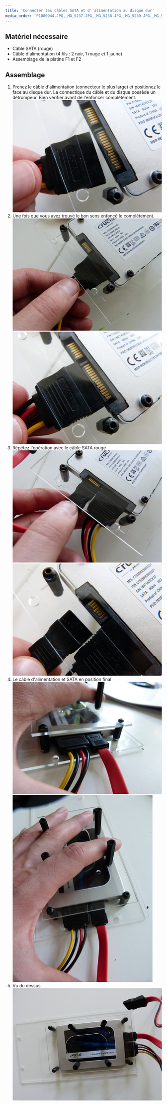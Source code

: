 ```yaml
---
title: 'Connecter les câbles SATA et d''alimentation au disque dur'
media_order: 'P1080944.JPG,_MG_5237.JPG,_MG_5238.JPG,_MG_5239.JPG,_MG_5240.JPG,_MG_5241.JPG,_MG_5242.JPG,_MG_5243.JPG,_MG_5244.JPG,P1080945.JPG,P1090030.jpg,P1090031.jpg,P1090032.jpg,P1090033.jpg,P1090034.jpg,P1090035.jpg,P1090036.jpg,P1090037.jpg,P1090038.jpg'
---
```


## Matériel nécessaire

* Câble SATA \(rouge\)
* Câble d'alimentation \(4 fils : 2 noir, 1 rouge et 1 jaune\)
* Assemblage de la platine F1 et F2

	

## Assemblage

1. Prenez le câble d'alimentation \(connecteur le plus large\) et positionez le face au disque dur. La connectique du câble et du disque possède un détrompeur. Bien vérifier avant de l'enfoncer complétement.
	![](P1090038.JPG)
2. Une fois que vous avez trouvé le bon sens enfoncé le complètement.
	![](P1090037.JPG)![](P1090036.JPG)
3. Répétez l'opération avec le câble SATA rouge
	![](P1090034.JPG)![](P1090035.JPG)
4. Le câble d'alimentation et SATA en position final
	![](P1090032.JPG)![](P1090031.JPG)
5. Vu du dessus
	![](P1090030.JPG)


